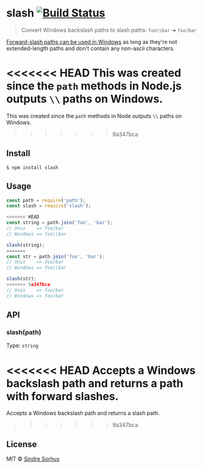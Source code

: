 # slash [![Build Status](https://travis-ci.org/sindresorhus/slash.svg?branch=master)](https://travis-ci.org/sindresorhus/slash)

> Convert Windows backslash paths to slash paths: `foo\\bar` ➔ `foo/bar`

[Forward-slash paths can be used in Windows](http://superuser.com/a/176395/6877) as long as they're not extended-length paths and don't contain any non-ascii characters.

<<<<<<< HEAD
This was created since the `path` methods in Node.js outputs `\\` paths on Windows.
=======
This was created since the `path` methods in Node outputs `\\` paths on Windows.
>>>>>>> 9a347bca


## Install

```
$ npm install slash
```


## Usage

```js
const path = require('path');
const slash = require('slash');

<<<<<<< HEAD
const string = path.join('foo', 'bar');
// Unix    => foo/bar
// Windows => foo\\bar

slash(string);
=======
const str = path.join('foo', 'bar');
// Unix    => foo/bar
// Windows => foo\\bar

slash(str);
>>>>>>> 9a347bca
// Unix    => foo/bar
// Windows => foo/bar
```


## API

### slash(path)

Type: `string`

<<<<<<< HEAD
Accepts a Windows backslash path and returns a path with forward slashes.
=======
Accepts a Windows backslash path and returns a slash path.
>>>>>>> 9a347bca


## License

MIT © [Sindre Sorhus](https://sindresorhus.com)
